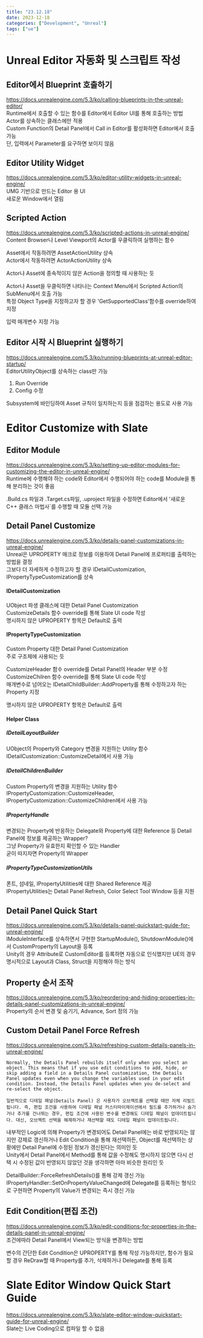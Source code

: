 ```yaml
---
title: "23.12.18"
date: 2023-12-18
categories: ["Development", "Unreal"]
tags: ["ue"]
---
```

# Unreal Editor 자동화 및 스크립트 작성

## Editor에서 Blueprint 호출하기
https://docs.unrealengine.com/5.3/ko/calling-blueprints-in-the-unreal-editor/
<br>
Runtime에서 호출할 수 있는 함수를 Editor에서 Editor UI를 통해 호출하는 방법
<br>
Actor를 상속하는 클래스에만 적용
<br>
Custom Function의 Detail Panel에서 Call in Editor를 활성화하면 Editor에서 호출 가능
<br>
단, 입력에서 Parameter를 요구하면 보이지 않음

## Editor Utility Widget
https://docs.unrealengine.com/5.3/ko/editor-utility-widgets-in-unreal-engine/
<br>
UMG 기반으로 만드는 Editor 용 UI
<br>
새로운 Window에서 열림

## Scripted Action
https://docs.unrealengine.com/5.3/ko/scripted-actions-in-unreal-engine/
<br>
Content Browser나 Level Viewport의 Actor를 우클릭하여 실행하는 함수

Asset에서 작동하려면 AssetActionUtility 상속
<br>
Actor에서 작동하려면 ActorActionUtility 상속

Actor나 Asset에 종속적이지 않은 Action을 정의할 때 사용하는 듯

Actor나 Asset을 우클릭하면 나타나는 Context Menu에서 Scripted Action의 SubMenu에서 호출 가능
<br>
특정 Object Type을 지정하고자 할 경우 'GetSupportedClass'함수를 override하여 지정

입력 매개변수 지정 가능

## Editor 시작 시 Blueprint 실행하기
https://docs.unrealengine.com/5.3/ko/running-blueprints-at-unreal-editor-startup/
<br>
EditorUtilityObject를 상속하는 class만 가능

1. Run Override
2. Config 수정

Subsystem에 바인딩하여 Asset 규칙이 일치하는지 등을 점검하는 용도로 사용 가능

# Editor Customize with Slate

## Editor Module
https://docs.unrealengine.com/5.3/ko/setting-up-editor-modules-for-customizing-the-editor-in-unreal-engine/
<br>
Runtime에 수행해야 하는 code와 Editor에서 수행되어야 하는 code를 Module을 통해 분리하는 것이 좋음

.Build.cs 파일과 .Target.cs파일, .uproject 파일을 수정하면 Editor에서 '새로운 C++ 클래스 마법사`를 수행할 때 모듈 선택 가능

## Detail Panel Customize
https://docs.unrealengine.com/5.3/ko/details-panel-customizations-in-unreal-engine/
<br>
Unreal은 UPROPERTY 매크로 정보를 이용하여 Detail Panel에 프로퍼티를 출력하는 방법을 결정
<br>
그보다 더 자세하게 수정하고자 할 경우 IDetailCustomization, IPropertyTypeCustomization를 상속

#### IDetailCustomization
UObject 파생 클래스에 대한 Detail Panel Customization
<br>
CustomizeDetails 함수 override를 통해 Slate UI code 작성
<br>
명시하지 않은 UPROPERTY 항목은 Default로 출력

#### IPropertyTypeCustomization
Custom Property 대한 Detail Panel Customization
<br>
주로 구조체에 사용되는 듯

CustomizeHeader 함수 override를 Detail Panel의 Header 부분 수정
<br>
CustomizeChilren 함수 override를 통해 Slate UI code 작성
<br>
매개변수로 넘어오는 IDetailChildBuilder::AddProperty를 통해 수정하고자 하는 Property 지정

명시하지 않은 UPROPERTY 항목은 Default로 출력

#### Helper Class

##### IDetailLayoutBuilder
UObject의 Property와 Category 변경을 지원하는 Utility 함수
<br>
IDetailCustomization::CustomizeDetail에서 사용 가능

##### IDetailChildrenBuilder
Custom Property의 변경을 지원하는 Utility 함수
<br>
IPropertyCustomization::CustomizeHeader, IPropertyCustomization::CustomizeChildren에서 사용 가능

##### IPropertyHandle
변경되는 Property에 반응하는 Delegate와 Property에 대한 Reference 등 Detail Panel에 정보를 제공하는 Wrapper?
<br>
그냥 Property가 유효한지 확인할 수 있는 Handler
<br>
굳이 따지자면 Property의 Wrapper

##### IPropertyTypeCustomizationUtils
폰트, 섬네일, IPropertyUtilities에 대한 Shared Reference 제공
<br>
IPropertyUtilities는 Detail Panel Refresh, Color Select Tool Window 등을 지원

## Detail Panel Quick Start
https://docs.unrealengine.com/5.3/ko/details-panel-quickstart-guide-for-unreal-engine/
<br>
IModuleInterface를 상속하면서 구현한 StartupModule(), ShutdownModule()에서 CustomProperty의 Layout을 등록
<br>
Unity의 경우 Attribute로 CustomEditor를 등록하면 자동으로 인식했지만 UE의 경우 명시적으로 Layout과 Class, Struct을 지정해야 하는 방식

## Property 순서 조작
https://docs.unrealengine.com/5.3/ko/reordering-and-hiding-properties-in-details-panel-customizations-in-unreal-engine/
<br>
Property의 순서 변경 및 숨기기, Advance, Sort 정의 가능

## Custom Detail Panel Force Refresh
https://docs.unrealengine.com/5.3/ko/refreshing-custom-details-panels-in-unreal-engine/
```
Normally, the Details Panel rebuilds itself only when you select an object. This means that if you use edit conditions to add, hide, or skip adding a field in a Details Panel customization, the Details Panel updates even when you change the variables used in your edit condition. Instead, the Details Panel updates when you de-select and re-select the object. 

일반적으로 디테일 패널(Details Panel) 은 사용자가 오브젝트를 선택할 때만 자체 리빌드됩니다. 즉, 편집 조건을 사용하여 디테일 패널 커스터마이제이션에서 필드를 추가하거나 숨기거나 추가를 건너뛰는 경우, 편집 조건에 사용된 변수를 변경해도 디테일 패널이 업데이트됩니다. 대신, 오브젝트 선택을 해제하거나 재선택할 때도 디테일 패널이 업데이트됩니다. 
```
내부적인 Logic에 의해 Property가 변경되어도 Detail Panel에는 바로 반영되지는 않지만 강제로 갱신하거나 Edit Condition을 통해 재선택하든, Object를 재선택하는 상황에만 Detail Panel에 수정된 정보가 갱신된다는 의미인 듯
<br>
Unity에서 Detail Panel에서 Method를 통해 값을 수정해도 명시하지 않으면 다시 선택 시 수정된 값이 반영되지 않았던 것을 생각하면 아마 비슷한 원리인 듯

DetailBuilder::ForceRefreshDetails()를 통해 강제 갱신 가능
<br>
IPropertyHandler::SetOnPropertyValueChanged에 Delegate를 등록하는 형식으로 구현하면 Property의 Value가 변경되는 즉시 갱신 가능

## Edit Condition(편집 조건)
https://docs.unrealengine.com/5.3/ko/edit-conditions-for-properties-in-the-details-panel-in-unreal-engine/
<br>
조건에따라 Detail Panel에서 View되는 방식을 변경하는 방법

변수의 간단한 Edit Condition은 UPROPERTY를 통해 작성 가능하지만, 함수가 필요할 경우 ReDraw할 때 Property를 추가, 삭제하거나 Delegate를 통해 등록

# Slate Editor Window Quick Start Guide
https://docs.unrealengine.com/5.3/ko/slate-editor-window-quickstart-guide-for-unreal-engine/
<br>
Slate는 Live Coding으로 컴파일 할 수 없음